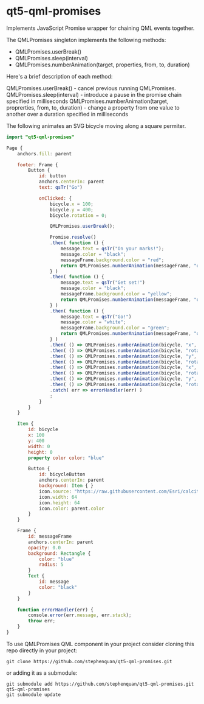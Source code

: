 # qt5-qml-promises

Implements JavaScript Promise wrapper for chaining QML events together.

The QMLPromises singleton implements the following methods:

 - QMLPromises.userBreak()
 - QMLPromises.sleep(interval)
 - QMLPromises.numberAnimation(target, properties, from, to, duration)

Here's a brief description of each method:

QMLPromises.userBreak() - cancel previous running QMLPromises.
QMLPromises.sleep(interval) - introduce a pause in the promise chain specified in milliseconds
QMLPromises.numberAnimation(target, proprerties, from, to, duration) - change a property from one value to another over a duration specified in milliseconds

The following animates an SVG bicycle moving along a square permiter.

```qml
import "qt5-qml-promises"

Page {
    anchors.fill: parent

    footer: Frame {
        Button {
            id: button
            anchors.centerIn: parent
            text: qsTr("Go")

            onClicked: {
                bicycle.x = 100;
                bicycle.y = 400;
                bicycle.rotation = 0;

                QMLPromises.userBreak();

                Promise.resolve()
                .then( function () {
                    message.text = qsTr("On your marks!");
                    message.color = "black";
                    messageFrame.background.color = "red";
                    return QMLPromises.numberAnimation(messageFrame, "opacity", 1.0, 0.0, 1000);
                } )
                .then( function () {
                    message.text = qsTr("Get set!")
                    message.color = "black";
                    messageFrame.background.color = "yellow";
                    return QMLPromises.numberAnimation(messageFrame, "opacity", 1.0, 0.0, 1000);
                } )
                .then( function () {
                    message.text = qsTr("Go!")
                    message.color = "white";
                    messageFrame.background.color = "green";
                    return QMLPromises.numberAnimation(messageFrame, "opacity", 1.0, 0.0, 1000);
                } )
                .then( () => QMLPromises.numberAnimation(bicycle, "x", 100, 300, 1000) )
                .then( () => QMLPromises.numberAnimation(bicycle, "rotation", 0, -90, 500) )
                .then( () => QMLPromises.numberAnimation(bicycle, "y", 400, 200, 1000) )
                .then( () => QMLPromises.numberAnimation(bicycle, "rotation", -90, -180, 500) )
                .then( () => QMLPromises.numberAnimation(bicycle, "x", 300, 100, 1000) )
                .then( () => QMLPromises.numberAnimation(bicycle, "rotation", 180, 90, 500) )
                .then( () => QMLPromises.numberAnimation(bicycle, "y", 200, 400, 1000) )
                .then( () => QMLPromises.numberAnimation(bicycle, "rotation", 90, 0, 500) )
                .catch( err => errorHandler(err) )
                ;
            }
        }
    }

    Item {
        id: bicycle
        x: 100
        y: 400
        width: 0
        height: 0
        property color color: "blue"

        Button {
            id: bicycleButton
            anchors.centerIn: parent
            background: Item { }
            icon.source: "https://raw.githubusercontent.com/Esri/calcite-ui-icons/master/icons/biking-32.svg"
            icon.width: 64
            icon.height: 64
            icon.color: parent.color
        }
    }

    Frame {
        id: messageFrame
        anchors.centerIn: parent
        opacity: 0.0
        background: Rectangle {
            color: "blue"
            radius: 5
        }
        Text {
            id: message
            color: "black"
        }
    }

    function errorHandler(err) {
        console.error(err.message, err.stack);
        throw err;
    }
}
```

To use QMLPromises QML component in your project consider cloning this repo directly in your project:

    git clone https://github.com/stephenquan/qt5-qml-promises.git
    
or adding it as a submodule:

    git submodule add https://github.com/stephenquan/qt5-qml-promises.git qt5-qml-promises
    git submodule update

